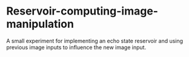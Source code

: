# Reservoir-computing-image-manipulation
A small experiment for implementing an echo state reservoir and using previous image inputs to influence the new image input. 
